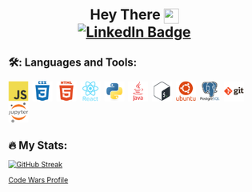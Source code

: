 <h1>
  <div align="center">
  Hey There
  <img src="https://media.giphy.com/media/hvRJCLFzcasrR4ia7z/giphy.gif" width="30px" height="30px" align="center"/>
    <br>
    <a href="https://www.linkedin.com/in/surur-khan/"><img src="https://img.shields.io/badge/LinkedIn-blue?style=for-the-badge&logo=linkedin&logoColor=white" alt="LinkedIn Badge"/></a>
</h1>
  
  </div>
  

<!-- <div align="center">
  <img src="https://media.giphy.com/media/dWesBcTLavkZuG35MI/giphy.gif" width="100%" height="350"/>
</div> -->
 
<!--  👨‍💻 About me:
 
 <ul>
  <li>👋 Hi, I’m Surur Khan!</li>
  <li>👀 My current focus is on expanding my knowledge of frontend web development and learning essential OOP concepts in Java in University</li>
  <li>🌱 I’m currently learning Javascript, HTML and CSS by working with the frontend altering website design!</li>
  <li> ⌨️ I’m looking to collaborate on front end projects that offer a captivating challenge which expands my domain knowledge and technical capabilities while making a noteworthy contribution to your goals!</li>
  <li> 🏅 When I'm not coding, my hobbies include powerlifting, competitive archery, deep sea diving, boxing, cooking, poetry and vocalism.
</ul> -->


## 🛠️: Languages and Tools:
<div>
    <img src="https://github.com/devicons/devicon/blob/master/icons/javascript/javascript-original.svg" title="JavaScript" alt="JavaScript" width="40" height="40"/>&nbsp;
  <img src="https://github.com/devicons/devicon/blob/master/icons/css3/css3-plain-wordmark.svg"  title="CSS3" alt="CSS" width="40" height="40"/>&nbsp;
  <img src="https://github.com/devicons/devicon/blob/master/icons/html5/html5-plain-wordmark.svg" title="HTML5" alt="HTML" width="40" height="40"/>&nbsp;
   <img src="https://github.com/devicons/devicon/blob/master/icons/react/react-original-wordmark.svg" title="React" alt="React" width="40" height="40"/>&nbsp;
  <img src="https://github.com/devicons/devicon/blob/master/icons/python/python-original.svg" title="Python" alt="Python" width="40" height="40"/>&nbsp;
  <img src="https://github.com/devicons/devicon/blob/master/icons/java/java-plain-wordmark.svg" width="40" height = "40"/>&nbsp;
  <img src="https://github.com/devicons/devicon/blob/master/icons/bash/bash-original.svg" title="Bash" alt="Bash" width="40" height="40"/>&nbsp;
  <img src="https://github.com/devicons/devicon/blob/master/icons/ubuntu/ubuntu-plain-wordmark.svg" title="Ubuntu" alt="Ubuntu" width="40" height="40"/>&nbsp;
  <img src="https://github.com/devicons/devicon/blob/master/icons/postgresql/postgresql-original-wordmark.svg" title="SQL" alt="SQL" width="40" height="40"/>&nbsp;
  <img src="https://github.com/devicons/devicon/blob/master/icons/git/git-original-wordmark.svg" title="Git" **alt="Git" width="40" height="40"/>&nbsp;
  <img src="https://github.com/devicons/devicon/blob/master/icons/jupyter/jupyter-original-wordmark.svg" title="Jupyter" alt="Jupyter" width="40" height = "40"/>

  </div>

## 🔥 My Stats:
[![GitHub Streak](http://github-readme-streak-stats.herokuapp.com?user=Rukhan4&theme=dark&background=000000)](https://git.io/streak-stats)

[Code Wars Profile](https://www.codewars.com/users/SururKhan)
